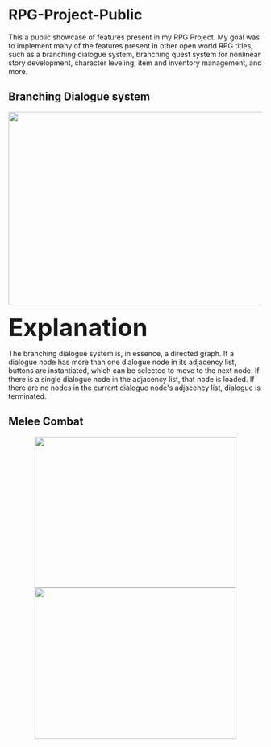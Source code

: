 # RPG-Project-Public
This a public showcase of features present in my RPG Project. My goal was to implement many of the features present in other open world RPG titles, such as a branching dialogue system, branching quest system for nonlinear story development, character leveling, item and inventory management, and more.


## Branching Dialogue system

<div align="center">
<img src="https://github.com/Sterberino/RPG-Project-Public/blob/main/compressed%20showcase%20gifs/branching%20dialogue.gif" width="512" height="384">
</div>

<font size="30"> **Explanation** </font>

The branching dialogue system is, in essence, a directed graph. If a dialogue node has more than one dialogue node in its adjacency list, buttons are instantiated, which can be selected to move to the next node. If there is a single dialogue node in the adjacency list, that node is loaded. If there are no nodes in the current dialogue node's adjacency list, dialogue is terminated.


## Melee Combat

<div align="center">
<p float="center">
   <img src="https://github.com/Sterberino/RPG-Project-Public/blob/main/compressed%20showcase%20gifs/melee%20punching%20compressed.gif" width="400" height="300" />
  <img src="https://github.com/Sterberino/RPG-Project-Public/blob/main/compressed%20showcase%20gifs/melee%20bat%20compressed.gif" width="400" height="300" />
</p>
</div>
 

